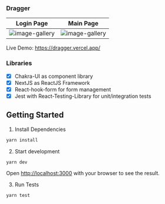 ### Dragger

| Login Page                                                                                                     | Main Page                                                                                                    |
| -------------------------------------------------------------------------------------------------------------- | ------------------------------------------------------------------------------------------------------------ |
| ![image-gallery](https://github.com/ronsigter/image-gallery-front/blob/main/public/login-dragger.png?raw=true) | ![image-gallery](https://github.com/ronsigter/image-gallery-front/blob/main/public/drag-select.gif?raw=true) |

Live Demo: https://dragger.vercel.app/

### Libraries

- [x] Chakra-UI as component library
- [x] NextJS as ReactJS Framework
- [x] React-hook-form for form management
- [x] Jest with React-Testing-Library for unit/integration tests

## Getting Started

1. Install Dependencies

```bash
yarn install
```

2. Start development

```bash
yarn dev
```

Open [http://localhost:3000](http://localhost:3000) with your browser to see the result.

3. Run Tests

```bash
yarn test
```
